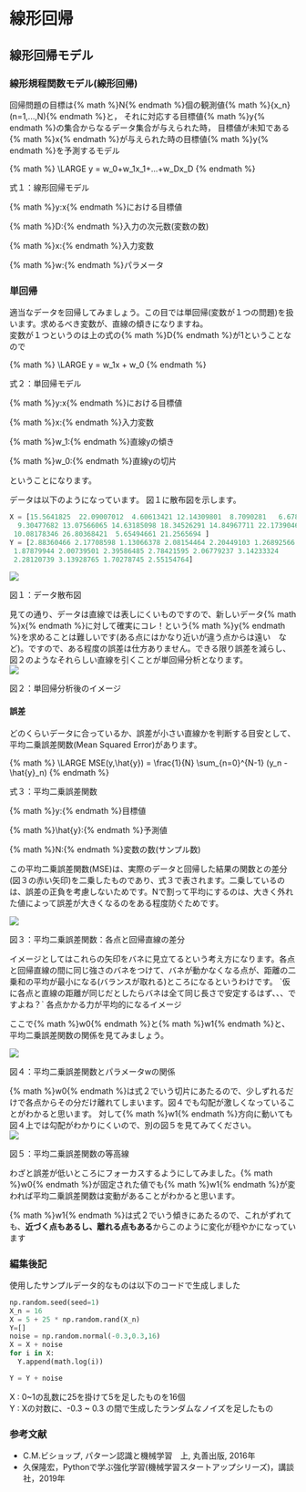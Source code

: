 # 線形回帰
## 線形回帰モデル
### 線形規程関数モデル(線形回帰)
回帰問題の目標は{% math %}N{% endmath %}個の観測値{% math %}\{x_n\}(n=1,...,N){% endmath %}と， それに対応する目標値{% math %}y{% endmath %}の集合からなるデータ集合が与えられた時， 目標値が未知である{% math %}x{% endmath %}が与えられた時の目標値{% math %}y{% endmath %}を予測するモデル

{% math %}
\LARGE y = w_0+w_1x_1+...+w_Dx_D
{% endmath %}
<div class="align-center">
    <p>式１：線形回帰モデル</p>
    <p>{% math %}y:x{% endmath %}における目標値</p>
    <p>{% math %}D:{% endmath %}入力の次元数(変数の数)</p>
    <p>{% math %}x:{% endmath %}入力変数</p>
    <p>{% math %}w:{% endmath %}パラメータ</p>
</div>

### 単回帰
適当なデータを回帰してみましょう。この目では単回帰(変数が１つの問題)を扱います。求めるべき変数が、直線の傾きになりますね。  
変数が１つというのは上の式の{% math %}D{% endmath %}が1ということなので

{% math %}
\LARGE y = w_1x + w_0
{% endmath %}
<div class="align-center">
    <p>式２：単回帰モデル</p>
    <p>{% math %}y:x{% endmath %}における目標値</p>
    <p>{% math %}x:{% endmath %}入力変数</p>
    <p>{% math %}w_1:{% endmath %}直線yの傾き</p>
    <p>{% math %}w_0:{% endmath %}直線yの切片</p>
</div>

ということになります。  

データは以下のようになっています。
図１に散布図を示します。
```python
X = [15.5641825  22.09007012  4.60613421 12.14309801  8.7090281   6.67849749
  9.30477682 13.07566065 14.63185098 18.34526291 14.84967711 22.17390462
 10.08178346 26.80368421  5.65494661 21.2565694 ]
Y = [2.88360466 2.17708598 1.13066378 2.08154464 2.20449103 1.26892566
 1.87879944 2.00739501 2.39586485 2.78421595 2.06779237 3.14233324
 2.28120739 3.13928765 1.70278745 2.55154764]
```

<div class="align-center">
    <img src='../assets/algorithm/linear_regression_00.svg' class="full-width-img">
    <p class="figure-disc">図１：データ散布図</p>
</div>
見ての通り、データは直線では表しにくいものですので、新しいデータ{% math %}x{% endmath %}に対して確実にコレ！という{% math %}y{% endmath %}を求めることは難しいです(ある点にはかなり近いが違う点からは遠い　など)。ですので、ある程度の誤差は仕方ありません。できる限り誤差を減らし、図２のようなそれらしい直線を引くことが単回帰分析となります。
<div class="align-center">
    <img src='../assets/algorithm/linear_regression_01.svg' class="full-width-img">
    <p class="figure-disc">図２：単回帰分析後のイメージ</p>
</div>

#### 誤差
どのくらいデータに合っているか、誤差が小さい直線かを判断する目安として、  
平均二乗誤差関数(Mean Squared Error)があります。

{% math %}
\LARGE MSE(y,\hat{y}) = \frac{1}{N} \sum_{n=0}^{N-1} (y_n - \hat{y}_n)
{% endmath %}
<div class="align-center">
    <p>式３：平均二乗誤差関数</p>
    <p>{% math %}y:{% endmath %}目標値</p>
    <p>{% math %}\hat{y}:{% endmath %}予測値</p>
    <p>{% math %}N:{% endmath %}変数の数(サンプル数)</p>
</div>

この平均二乗誤差関数(MSE)は、実際のデータと回帰した結果の関数との差分(図３の赤い矢印)を二乗したものであり、式３で表されます。二乗しているのは、誤差の正負を考慮しないためです。Nで割って平均にするのは、大きく外れた値によって誤差が大きくなるのをある程度防ぐためです。
<div class="align-center">
    <img src='../assets/algorithm/linear_regression_02.svg' class="full-width-img">
    <p class="figure-disc">図３：平均二乗誤差関数：各点と回帰直線の差分</p>
</div>
イメージとしてはこれらの矢印をバネに見立てるという考え方になります。各点と回帰直線の間に同じ強さのバネをつけて、バネが動かなくなる点が、距離の二乗和の平均が最小になる(バランスが取れる)ところになるというわけです。  
`仮に各点と直線の距離が同じだとしたらバネは全て同じ長さで安定するはず、、、ですよね？`  
各点かかる力が平均的になるイメージ  

ここで{% math %}w0{% endmath %}と{% math %}w1{% endmath %}と、平均二乗誤差関数の関係を見てみましょう。
<div class="align-center">
    <img src='../assets/algorithm/linear_regression_03.svg' class="full-width-img">
    <p class="figure-disc">図４：平均二乗誤差関数とパラメータwの関係</p>
</div>
{% math %}w0{% endmath %}は式２でいう切片にあたるので、少しずれるだけで各点からその分だけ離れてしまいます。図４でも勾配が激しくなっていることがわかると思います。  
対して{% math %}w1{% endmath %}方向に動いても図４上では勾配がわかりにくいので、別の図５を見てみてください。
<div class="align-center">
    <img src='../assets/algorithm/linear_regression_04.svg' class="full-width-img">
    <p class="figure-disc">図５：平均二乗誤差関数の等高線</p>
</div>
わざと誤差が低いところにフォーカスするようにしてみました。{% math %}w0{% endmath %}が固定された値でも{% math %}w1{% endmath %}が変われば平均二乗誤差関数は変動があることがわかると思います。  

{% math %}w1{% endmath %}は式２でいう傾きにあたるので、これがずれても、**近づく点もあるし、離れる点もある**からこのように変化が穏やかになっています


### 編集後記
使用したサンプルデータ的なものは以下のコードで生成しました
```python
np.random.seed(seed=1)
X_n = 16
X = 5 + 25 * np.random.rand(X_n)
Y=[]
noise = np.random.normal(-0.3,0.3,16)
X = X + noise
for i in X:
  Y.append(math.log(i))

Y = Y + noise
```

X : 0~1の乱数に25を掛けて5を足したものを16個  
Y : Xの対数に、-0.3 ~ 0.3 の間で生成したランダムなノイズを足したもの  
### 参考文献
- C.M.ビショップ, パターン認識と機械学習　上, 丸善出版, 2016年
- 久保隆宏，Pythonで学ぶ強化学習(機械学習スタートアップシリーズ)，講談社，2019年
